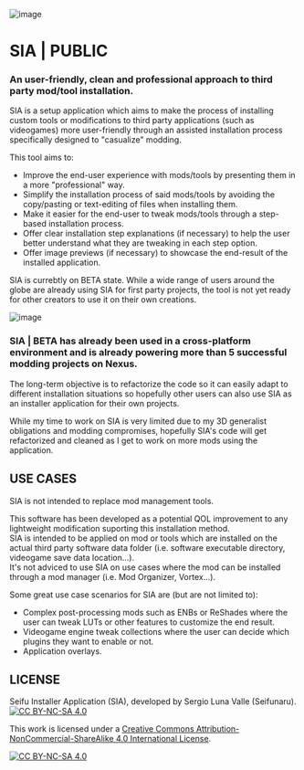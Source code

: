 ![image](https://i.imgur.com/AwIixw7.png)
# SIA | PUBLIC
### An user-friendly, clean and professional approach to third party mod/tool installation.

SIA is a setup application which aims to make the process of installing custom tools or modifications to third party applications (such as videogames) more user-friendly through an assisted installation process specifically designed to "casualize" modding. 

This tool aims to:
-   Improve the end-user experience with mods/tools by presenting them in a more "professional" way.
-   Simplify the installation process of said mods/tools by avoiding the copy/pasting or text-editing of files when installing them.
-   Make it easier for the end-user to tweak mods/tools through a step-based installation process.
-   Offer clear installation step explanations (if necessary) to help the user better understand what they are tweaking in each step option.
-   Offer image previews (if necessary) to showcase the end-result of the installed application.

SIA is currebtly on BETA state. While a wide range of users around the globe are already using SIA for first party projects, the tool is not yet ready for other creators to use it on their own creations.

![image](https://i.imgur.com/Y3BZX0L.png)
### SIA | BETA has already been used in a cross-platform environment and is already powering more than 5 successful modding projects on Nexus.

The long-term objective is to refactorize the code so it can easily adapt to different installation situations so hopefully other users can also use SIA as an installer application for their own projects.

While my time to work on SIA is very limited due to my 3D generalist obligations and modding compromises, hopefully SIA's code will get refactorized and cleaned as I get to work on more mods using the application.

## USE CASES
SIA is not intended to replace mod management tools.

This software has been developed as a potential QOL improvement to any lightweight modification suporting this installation method.\
SIA is intended to be applied on mod or tools which are installed on the actual third party software data folder (i.e. software executable directory, videogame save data location...).\
It's not adviced to use SIA on use cases where the mod can be installed through a mod manager (i.e. Mod Organizer, Vortex...).

Some great use case scenarios for SIA are (but are not limited to):
- Complex post-processing mods such as ENBs or ReShades where the user can tweak LUTs or other features to customize the end result.
- Videogame engine tweak collections where the user can decide which plugins they want to enable or not.
- Application overlays.

## LICENSE
Seifu Installer Application (SIA), developed by Sergio Luna Valle (Seifunaru).\
[![CC BY-NC-SA 4.0][cc-by-nc-sa-shield]][cc-by-nc-sa]

This work is licensed under a
[Creative Commons Attribution-NonCommercial-ShareAlike 4.0 International License][cc-by-nc-sa].

[![CC BY-NC-SA 4.0][cc-by-nc-sa-image]][cc-by-nc-sa]

[cc-by-nc-sa]: http://creativecommons.org/licenses/by-nc-sa/4.0/
[cc-by-nc-sa-image]: https://licensebuttons.net/l/by-nc-sa/4.0/88x31.png
[cc-by-nc-sa-shield]: https://img.shields.io/badge/License-CC%20BY--NC--SA%204.0-lightgrey.svg
